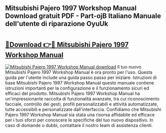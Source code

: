 ## Mitsubishi Pajero 1997 Workshop Manual Download gratuit PDF - Part-ojB Italiano Manuale dell'utente di riparazione OyuUk

# <h2><a href="http://dfdx14e.blite.top/?on=Mitsubishi+Pajero+1997+Workshop+Manual">🔗Download 👉🔴 Mitsubishi Pajero 1997 Workshop Manual</a></h2>

[![Mitsubishi Pajero 1997 Workshop Manual download](https://i.imgur.com/lujVjoI.png)](http://dfdx14e.blite.top/?on=Mitsubishi+Pajero+1997+Workshop+Manual)
Il tuo nuovo Mitsubishi Pajero 1997 Workshop Manual è ora pronto per l'uso. Questa guida per l'utente include una guida passo passo per iniziare. Istruzioni di base Mitsubishi Pajero 1997 Workshop Manual questo manuale contiene istruzioni importanti per la configurazione e il funzionamento sicuri ed efficaci del prodotto. Mitsubishi Pajero 1997 Workshop Manual ha un'impressionante raccolta di funzionalità avanzate, tra cui riconoscimento facciale, controllo dei gesti, profili personalizzabili e attività automatizzate, tutte accessibili e personalizzate dall'interfaccia. Confidiamo che Mitsubishi Pajero 1997 Workshop Manual sia stata una risorsa affidabile ed efficace per i tuoi sforzi per conoscere le specifiche del tuo nuovo dispositivo. In caso di domande o dubbi, contattare il nostro team di assistenza clienti.
